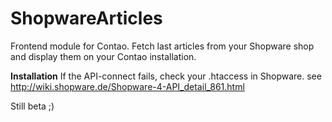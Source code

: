 ShopwareArticles
====================

Frontend module for Contao. Fetch last articles from your Shopware shop and display them on your Contao installation. 

**Installation**
If the API-connect fails, check your .htaccess in Shopware.
see http://wiki.shopware.de/Shopware-4-API_detail_861.html

Still beta ;)
